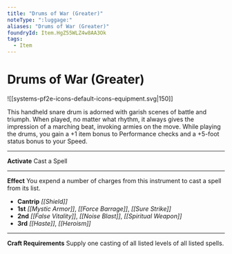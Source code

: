```yaml
---
title: "Drums of War (Greater)"
noteType: ":luggage:"
aliases: "Drums of War (Greater)"
foundryId: Item.HgZ55WLZ4w8AA3Ok
tags:
  - Item
---
```


# Drums of War (Greater)
![[systems-pf2e-icons-default-icons-equipment.svg|150]]

This handheld snare drum is adorned with garish scenes of battle and triumph. When played, no matter what rhythm, it always gives the impression of a marching beat, invoking armies on the move. While playing the drums, you gain a +1 item bonus to Performance checks and a +5-foot status bonus to your Speed.

* * *

**Activate** Cast a Spell

* * *

**Effect** You expend a number of charges from this instrument to cast a spell from its list.

*   **Cantrip** _[[Shield]]_
*   **1st** _[[Mystic Armor]]_, _[[Force Barrage]]_, _[[Sure Strike]]_
*   **2nd** _[[False Vitality]]_, _[[Noise Blast]]_, _[[Spiritual Weapon]]_
*   **3rd** _[[Haste]]_, _[[Heroism]]_

* * *

**Craft Requirements** Supply one casting of all listed levels of all listed spells.
